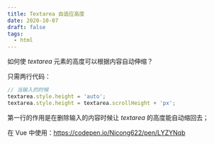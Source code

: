 ```yaml
---
title: Textarea 自适应高度
date: 2020-10-07
draft: false
tags:
  - html
---
```


如何使 *textarea* 元素的高度可以根据内容自动伸缩？

只需两行代码：

```js
// 当输入的时候
textarea.style.height = 'auto';
textarea.style.height = textarea.scrollHeight + 'px';
```

第一行的作用是在删除输入的内容时候让 *textarea* 的高度能自动缩回去；

在 Vue 中使用：https://codepen.io/Nicong622/pen/LYZYNqb

